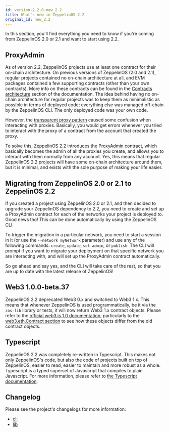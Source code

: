 ```yaml
---
id: version-2.2.0-new_2.2
title: What's new in ZeppelinOS 2.2
original_id: new_2.2
---
```


In this section, you'll find everything you need to know if you're coming from ZeppelinOS 2.0 or 2.1 and want to start using 2.2.

## ProxyAdmin

As of version 2.2, ZeppelinOS projects use at least one contract for their on-chain architecture. On previous versions of ZeppelinOS (2.0 and 2.1), regular projects contained no on-chain architecture at all, and EVM packages contained a few supporting contracts (other than your own contracts). More info on these contracts can be found in the [Contracts architecture](https://docs.zeppelinos.org/docs/architecture.html) section of the documentation. The idea behind having no on-chain architecture for regular projects was to keep them as minimalistic as possible in terms of deployed code; everything else was managed off-chain by the ZeppelinOS CLI. The only deployed code was your own code.

However, the [transparent proxy pattern](https://docs.zeppelinos.org/docs/pattern.html#transparent-proxies-and-function-clashes) caused some confusion when interacting with proxies. Basically, you would get errors whenever you tried to interact with the proxy of a contract from the account that created the proxy.

To solve this, ZeppelinOS 2.2 introduces the [ProxyAdmin](https://github.com/zeppelinos/zos/blob/v2.0.0/packages/lib/contracts/upgradeability/ProxyAdmin.sol) contract, which basically becomes the admin of all the proxies you create, and allows you to interact with them normally from any account. Yes, this means that regular ZeppelinOS 2.2 projects will have some on-chain architecture around them, but it is minimal, and exists with the sole purpose of making your life easier.

## Migrating from ZeppelinOS 2.0 or 2.1 to ZeppelinOS 2.2

If you created a project using ZeppelinOS 2.0 or 2.1, and then decided to upgrade your ZeppelinOS dependency to 2.2, you need to create and set up a ProxyAdmin contract for each of the networks your project is deployed to. Good news tho! This can be done automatically by using the ZeppelinOS CLI.

To trigger the migration in a particular network, you need to start a session in it (or use the `--network myNetwork` parameter) and use any of the following commands: `create`, `update`, `set-admin`, or `publish`. The CLI will prompt if you want to migrate your deployment on that specific network you are interacting with, and will set up the ProxyAdmin contract automatically.

So go ahead and say yes, and the CLI will take care of the rest, so that you are up to date with the latest release of ZeppelinOS!

## Web3 1.0.0-beta.37

ZeppelinOS 2.2 deprecated Web3 0.x and switched to Web3 1.x. This means that whenever ZeppelinOS is used programmatically, be it via the `zos-lib` library or tests, it will now return Web3 1.x contract objects. Please refer to the [official web3.js 1.0 documentation](https://web3js.readthedocs.io/en/1.0/latest/), particularly to the [web3.eth.Contract section](https://web3js.readthedocs.io/en/1.0/web3-eth-contract.html) to see how these objects differ from the old contract objects.

## Typescript

ZeppelinOS 2.2 was completely re-written in Typescript. This makes not only ZeppelinOS's code, but also the code of projects built on top of ZeppelinOS, easier to read, easier to maintain and more robust as a whole. Typescript is a typed superset of Javascript that compiles to plain Javascript. For more information, please refer to [the Typescript documentation](http://www.typescriptlang.org/docs/home.html). 

## Changelog

Please see the project's changelogs for more information:
- [cli](https://github.com/zeppelinos/zos/blob/master/packages/cli/changelog.md)
- [lib](https://github.com/zeppelinos/zos/blob/master/packages/lib/changelog.md)
